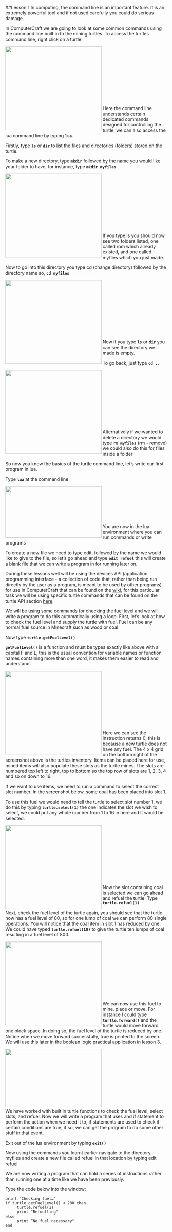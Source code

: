 ##Lesson 1
In computing, the command line is an important feature. It is an extremely powerful tool and if not used carefully you could do serious damage.

In ComputerCraft we are going to look at some common commands using the command line built in to the mining turtles.
To access the turtles command line, right click on a turtle.

<a href="Intro"><img src="https://github.com/AllenHeard/ComputerCraft/blob/master/Screenshots/Lesson%201%20Images/Intro.png" align="left" height="260" width="300" ></a><br><br><br><br><br><br><br><br><br><br>

Here the command line understands certain dedicated commands designed for controlling the turtle, we can also access the lua command line by typing **```lua```**.

Firstly, type **```ls```** or **```dir```** to list the files and directories (folders) stored on the turtle.

To make a new directory, type **```mkdir```** followed by the name you would like your folder to have, for instance, type **```mkdir myfiles```**

<a href="cd"><img src="https://github.com/AllenHeard/ComputerCraft/blob/master/Screenshots/Lesson%201%20Images/cd.png" align="left" height="260" width="300" ></a><br><br><br><br><br><br><br><br><br><br>

If you type ls you should now see two folders listed, one called rom which already existed, and one called myflies which you just made.

Now to go into this directory you type cd (change directory) followed by the directory name so, **```cd myfiles```**

<a href="myfiles"><img src="https://github.com/AllenHeard/ComputerCraft/blob/master/Screenshots/Lesson%201%20Images/dir.png" align="left" height="260" width="300" ></a><br><br><br><br><br><br><br><br><br><br>

Now if you type **```ls```** or **```dir```** you can see the directory we made is empty.

To go back, just type **```cd ..```**

<a href="cd.."><img src="https://github.com/AllenHeard/ComputerCraft/blob/master/Screenshots/Lesson%201%20Images/cd...png" align="left" height="260" width="300" ></a><br><br><br><br><br><br><br><br><br><br>

Alternatively if we wanted to delete a directory we would type **```rm myfiles```** (rm - remove) we could also do this for files inside a folder

So now you know the basics of the turtle command line, let’s write our first program in lua.

Type **```lua```** at the command line

<a href="lua"><img src="https://github.com/AllenHeard/ComputerCraft/blob/master/Screenshots/Lesson%201%20Images/lua.png" align="left" height="160" width="300" ></a><br><br><br><br><br><br>

You are now in the lua environment where you can run commands or write programs

To create a new file we need to type edit, followed by the name we would like to give to the file, so let’s go ahead and type **```edit refuel```** this will create a blank file that we can write a program in for running later on.

During these lessons well will be using the devices API (application programming interface - a collection of code that, rather than being run directly by the user as a program, is meant to be used by other programs) for use in ComputerCraft that can be found on the [wiki](http://www.computercraft.info/wiki/Main_Page), for this particular task we will be using specific turtle commands that can be found on the turtle API section [here](http://www.computercraft.info/wiki/Turtle_(API)).

We will be using some commands for checking the fuel level and we will write a program to do this automatically using a loop. First, let’s look at how to check the fuel level and supply the turtle with fuel. Fuel can be any normal fuel source in Minecraft such as wood or coal.

Now type **```turtle.getFuelLevel()```**

**```getFuelLevel()```** is a function and must be types exactly like above with a capital F and L, this is the usual convention for variable names or function names containing more than one word, it makes them easier to read and understand.

<a href="getFuel"><img src="https://github.com/AllenHeard/ComputerCraft/blob/master/Screenshots/Lesson%201%20Images/getFuel.png" align="left" height="260" width="300" ></a><br><br><br><br><br><br><br><br><br><br>

Here we can see the instruction returns 0, this is because a new turtle does not have any fuel. The 4 x 4 grid on the bottom right of the screenshot above is the turtles inventory. Items can be placed here for use, mined items will also populate these slots as the turtle mines. The slots are numbered top left to right, top to bottom so the top row of slots are 1, 2, 3, 4 and so on down to 16.

If we want to use items, we need to run a command to select the correct slot number. In the screenshot below, some coal has been placed into slot 1.

To use this fuel we would need to tell the turtle to select slot number 1, we do this by typing **```turtle.select(1)```** the one indicates the slot we wish to select, we could put any whole number from 1 to 16 in here and it would be selected.

<a href="selectCell"><img src="https://github.com/AllenHeard/ComputerCraft/blob/master/Screenshots/Lesson%201%20Images/select.png" align="left" height="260" width="300" ></a><br><br><br><br><br><br><br><br><br><br>

Now the slot containing coal is selected we can go ahead and refuel the turtle. Type **```turtle.refuel(1)```**

Next, check the fuel level of the turtle again, you should see that the turtle now has a fuel level of 80, so for one lump of coal we can perform 80 single operations. You will notice that the coal item in slot 1 has reduced by one. We could have typed **```turtle.refuel(10)```** to give the turtle ten lumps of coal resulting in a fuel level of 800.

<a href="refuel"><img src="https://github.com/AllenHeard/ComputerCraft/blob/master/Screenshots/Lesson%201%20Images/refuel.png" align="left" height="260" width="300" ></a><br><br><br><br><br><br><br><br><br><br>

We can now use this fuel to mine, place or move. For instance I could type **```turtle.forward()```** and the turtle would move forward one block space. In doing so, the fuel level of the turtle is reduced by one. Notice when we move forward successfully, true is printed to the screen. We will use this later in the boolean logic practical application in lesson 3.

<a href="forward"><img src="https://github.com/AllenHeard/ComputerCraft/blob/master/Screenshots/Lesson%201%20Images/forward.png" align="left" height="180" width="300" ></a><br><br><br><br><br><br><br><br><br><br>

We have worked with built in turtle functions to check the fuel level, select slots, and refuel. Now we will write a program that uses and if statement to perform the action when we need it to, if statements are used to check if certain conditions are true, if so, we can get the program to do some other stuff in that event.

Exit out of the lua environment by typing **```exit()```**

Now using the commands you learnt earlier navigate to the directory myflies and create a new file called refuel in that location by typing edit refuel 

We are now writing a program that can hold a series of instructions rather than running one at a time like we have been previously.

Type the code below into the window:
```
print “Checking fuel…"
if turtle.getFuelLevel() < 200 then
     turtle.refuel(1)
     print “Refuelling"
else
     print “No fuel necessary"
end
```
